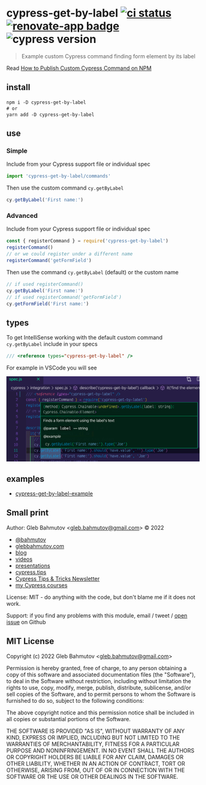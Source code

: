 # cypress-get-by-label [![ci status][ci image]][ci url] [![renovate-app badge][renovate-badge]][renovate-app] ![cypress version](https://img.shields.io/badge/cypress-10.6.0-brightgreen)

> Example custom Cypress command finding form element by its label

Read [How to Publish Custom Cypress Command on NPM](https://glebbahmutov.com/blog/publishing-cypress-command/)

## install

```
npm i -D cypress-get-by-label
# or
yarn add -D cypress-get-by-label
```

## use

### Simple

Include from your Cypress support file or individual spec

```js
import 'cypress-get-by-label/commands'
```

Then use the custom command `cy.getByLabel`

```js
cy.getByLabel('First name:')
```

### Advanced

Include from your Cypress support file or individual spec

```js
const { registerCommand } = require('cypress-get-by-label')
registerCommand()
// or we could register under a different name
registerCommand('getFormField')
```

Then use the command `cy.getByLabel` (default) or the custom name

```js
// if used registerCommand()
cy.getByLabel('First name:')
// if used registerCommand('getFormField')
cy.getFormField('First name:')
```

## types

To get IntelliSense working with the default custom command `cy.getByLabel` include in your specs

```js
/// <reference types="cypress-get-by-label" />
```

For example in VSCode you will see

![IntelliSense](images/intellisense.png)

## examples

- [cypress-get-by-label-example](https://github.com/bahmutov/cypress-get-by-label-example)

[ci image]: https://github.com/bahmutov/cypress-get-by-label/workflows/ci/badge.svg?branch=main
[ci url]: https://github.com/bahmutov/cypress-get-by-label/actions
[renovate-badge]: https://img.shields.io/badge/renovate-app-blue.svg
[renovate-app]: https://renovateapp.com/

## Small print

Author: Gleb Bahmutov &lt;gleb.bahmutov@gmail.com&gt; &copy; 2022

- [@bahmutov](https://twitter.com/bahmutov)
- [glebbahmutov.com](https://glebbahmutov.com)
- [blog](https://glebbahmutov.com/blog)
- [videos](https://www.youtube.com/glebbahmutov)
- [presentations](https://slides.com/bahmutov)
- [cypress.tips](https://cypress.tips)
- [Cypress Tips & Tricks Newsletter](https://cypresstips.substack.com/)
- [my Cypress courses](https://cypress.tips/courses)

License: MIT - do anything with the code, but don't blame me if it does not work.

Support: if you find any problems with this module, email / tweet /
[open issue](https://github.com/bahmutov/cypress-get-by-label/issues) on Github

## MIT License

Copyright (c) 2022 Gleb Bahmutov &lt;gleb.bahmutov@gmail.com&gt;

Permission is hereby granted, free of charge, to any person
obtaining a copy of this software and associated documentation
files (the "Software"), to deal in the Software without
restriction, including without limitation the rights to use,
copy, modify, merge, publish, distribute, sublicense, and/or sell
copies of the Software, and to permit persons to whom the
Software is furnished to do so, subject to the following
conditions:

The above copyright notice and this permission notice shall be
included in all copies or substantial portions of the Software.

THE SOFTWARE IS PROVIDED "AS IS", WITHOUT WARRANTY OF ANY KIND,
EXPRESS OR IMPLIED, INCLUDING BUT NOT LIMITED TO THE WARRANTIES
OF MERCHANTABILITY, FITNESS FOR A PARTICULAR PURPOSE AND
NONINFRINGEMENT. IN NO EVENT SHALL THE AUTHORS OR COPYRIGHT
HOLDERS BE LIABLE FOR ANY CLAIM, DAMAGES OR OTHER LIABILITY,
WHETHER IN AN ACTION OF CONTRACT, TORT OR OTHERWISE, ARISING
FROM, OUT OF OR IN CONNECTION WITH THE SOFTWARE OR THE USE OR
OTHER DEALINGS IN THE SOFTWARE.
